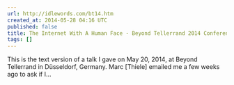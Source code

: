 ```yaml
---
url: http://idlewords.com/bt14.htm
created_at: 2014-05-28 04:16 UTC
published: false
title: The Internet With A Human Face - Beyond Tellerrand 2014 Conference Talk
tags: []
---
```


This is the text version of a talk I gave on May 20, 2014, at Beyond Tellerrand in Düsseldorf, Germany.
Marc [Thiele] emailed me a few weeks ago to ask if I…
